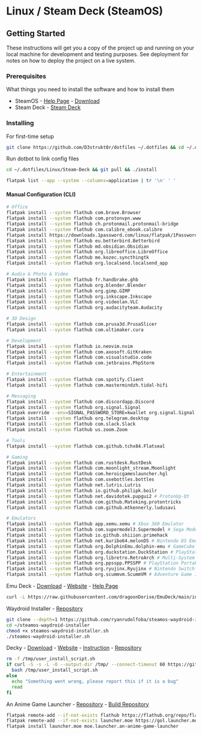 # Linux / Steam Deck (SteamOS)

## Getting Started

These instructions will get you a copy of the project up and running on your local machine for development and testing purposes. See deployment for notes on how to deploy the project on a live system.

### Prerequisites

What things you need to install the software and how to install them

* SteamOS - [Help Page](https://help.steampowered.com/en/faqs/view/1B71-EDF2-EB6D-2BB3) - [Download](https://store.steampowered.com/steamos/download/?ver=steamdeck&snr=100601___)
* Steam Deck - [Steam Deck](https://www.steamdeck.com/)

### Installing

For first-time setup

```sh
git clone https://github.com/D3strukt0r/dotfiles ~/.dotfiles && cd ~/.dotfiles/Linux/Steam-Deck && ./install
```

Run dotbot to link config files

```sh
cd ~/.dotfiles/Linux/Steam-Deck && git pull && ./install
```

```bash
flatpak list --app --system --columns=application | tr '\n' ' '
```

#### Manual Configuration (CLI)

```bash
# Office
flatpak install --system flathub com.brave.Browser
flatpak install --system flathub com.protonvpn.www
flatpak install --system flathub ch.protonmail.protonmail-bridge
flatpak install --system flathub com.calibre_ebook.calibre
flatpak install https://downloads.1password.com/linux/flatpak/1Password.flatpakref
flatpak install --system flathub eu.betterbird.Betterbird
flatpak install --system flathub md.obsidian.Obsidian
flatpak install --system flathub org.libreoffice.LibreOffice
flatpak install --system flathub me.kozec.syncthingtk
flatpak install --system flathub org.localsend.localsend_app

# Audio & Photo & Video
flatpak install --system flathub fr.handbrake.ghb
flatpak install --system flathub org.blender.Blender
flatpak install --system flathub org.gimp.GIMP
flatpak install --system flathub org.inkscape.Inkscape
flatpak install --system flathub org.videolan.VLC
flatpak install --system flathub org.audacityteam.Audacity

# 3D Design
flatpak install --system flathub com.prusa3d.PrusaSlicer
flatpak install --system flathub com.ultimaker.cura

# Development
flatpak install --system flathub io.neovim.nvim
flatpak install --system flathub com.axosoft.GitKraken
flatpak install --system flathub com.visualstudio.code
flatpak install --system flathub com.jetbrains.PhpStorm

# Entertainment
flatpak install --system flathub com.spotify.Client
flatpak install --system flathub com.mastermindzh.tidal-hifi

# Messaging
flatpak install --system flathub com.discordapp.Discord
flatpak install --system flathub org.signal.Signal
flatpak override --env=SIGNAL_PASSWORD_STORE=kwallet org.signal.Signal
flatpak install --system flathub org.telegram.desktop
flatpak install --system flathub com.slack.Slack
flatpak install --system flathub us.zoom.Zoom

# Tools
flatpak install --system flathub com.github.tchx84.Flatseal

# Gaming
flatpak install --system flathub com.rustdesk.RustDesk
flatpak install --system flathub com.moonlight_stream.Moonlight
flatpak install --system flathub com.heroicgameslauncher.hgl
flatpak install --system flathub com.usebottles.bottles
flatpak install --system flathub net.lutris.Lutris
flatpak install --system flathub io.github.philipk.boilr
flatpak install --system flathub net.davidotek.pupgui2 # ProtonUp-Qt
flatpak install --system flathub com.github.Matoking.protontricks
flatpak install --system flathub com.github.mtkennerly.ludusavi

# Emulators
flatpak install --system flathub app.xemu.xemu # Xbox 360 Emulator
flatpak install --system flathub com.supermodel3.Supermodel # Sega Model 3 Emulator
flatpak install --system flathub io.github.shiiion.primehack
flatpak install --system flathub net.kuribo64.melonDS # Nintendo DS Emulator
flatpak install --system flathub org.DolphinEmu.dolphin-emu # GameCube and Wii Emulator
flatpak install --system flathub org.duckstation.DuckStation # PlayStation 1 Emulator
flatpak install --system flathub org.libretro.RetroArch # Multi-System Emulator
flatpak install --system flathub org.ppsspp.PPSSPP # PlayStation Portable Emulator
flatpak install --system flathub org.ryujinx.Ryujinx # Nintendo Switch Emulator
flatpak install --system flathub org.scummvm.ScummVM # Adventure Game Interpreter
```

Emu Deck - [Download](https://www.emudeck.com/EmuDeck.desktop) - [Website](https://www.emudeck.com/)  - [Help Page](https://emudeck.github.io/how-to-install-emudeck/steamos/)

```bash
curl -L https://raw.githubusercontent.com/dragoonDorise/EmuDeck/main/install.sh | bash
```

Waydroid Installer - [Repository](https://github.com/ryanrudolfoba/SteamOS-Waydroid-Installer)

```bash
git clone --depth=1 https://github.com/ryanrudolfoba/steamos-waydroid-installer ~/steamos-waydroid-installer
cd ~/steamos-waydroid-installer
chmod +x steamos-waydroid-installer.sh
./steamos-waydroid-installer.sh
```

Decky - [Download](https://decky.xyz/download) - [Website](https://decky.xyz/) - [Instruction](https://wiki.deckbrew.xyz/en/user-guide/install) - [Repository](https://github.com/SteamDeckHomebrew/decky-installer)

```bash
rm -f /tmp/user_install_script.sh
if curl -S -s -L -O --output-dir /tmp/ --connect-timeout 60 https://github.com/SteamDeckHomebrew/decky-installer/releases/latest/download/user_install_script.sh; then
  bash /tmp/user_install_script.sh
else
  echo "Something went wrong, please report this if it is a bug"
  read
fi
```

An Anime Game Launcher - [Repository](https://github.com/an-anime-team/an-anime-game-launcher) - [Build Repository](https://github.com/an-anime-team/flatpak-builds)

```bash
flatpak remote-add --if-not-exists flathub https://flathub.org/repo/flathub.flatpakrepo
flatpak remote-add --if-not-exists launcher.moe https://gol.launcher.moe/gol.launcher.moe.flatpakrepo
flatpak install launcher.moe moe.launcher.an-anime-game-launcher
```
